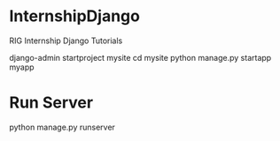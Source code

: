 # InternshipDjango
RIG Internship Django Tutorials

django-admin startproject mysite
cd mysite
python manage.py startapp myapp

# Run Server
python manage.py runserver
